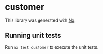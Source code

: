 # customer

This library was generated with [Nx](https://nx.dev).

## Running unit tests

Run `nx test customer` to execute the unit tests.
